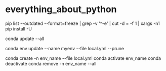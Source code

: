 # everything_about_python

pip list --outdated --format=freeze | grep -v '^\-e' | cut -d = -f 1  | xargs -n1 pip install -U

conda update --all

conda env update --name myenv --file local.yml --prune

conda create -n env_name --file local.yml
conda activate env_name
conda deactivate
conda remove -n env_name --all